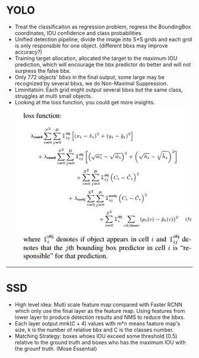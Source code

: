 # YOLO
- Treat the classificaiton as regression problem, regress the BoundingBox coordinates, IOU confidence and class probabilities.
- Unified detection pipeline, divide the image into S*S grids and each grid is only responsible for one object. (different bbxs may improve accuracy?)
- Training target allocation, allocated the target to the maximum IOU prediction, which will encourage the bbx predictor do better and will not surpress the false bbx.
- Only 7*7*2 objects' bbxs in the final output, some large may be recognized by several bbxs, we do Non-Maximal Suppression.
- Liminitatoin: Each grid might output several bbxs but the same class, struggles at multi small objects.
- Looking at the loss function, you could get more insights.
  ![Loss Function](YOLO_Loss_Function.png)

------------------------------

# SSD
- High level idea: Multi scale feature map compared with Faster RCNN which only use the final layer as the feature map. Using features from lower layer to produce detection results and NMS to reduce the bbxs.
- Each layer output $mnk(C+4)$ values with m*n means faature map's size, k is the number of relative bbx and C is the classes number.
- Matching Strategy: boxes whoes IOU exceed some threshold (0.5) relative to the ground truth and boxes who has the maximum IOU with the grounf truth. (Mose Essential)
